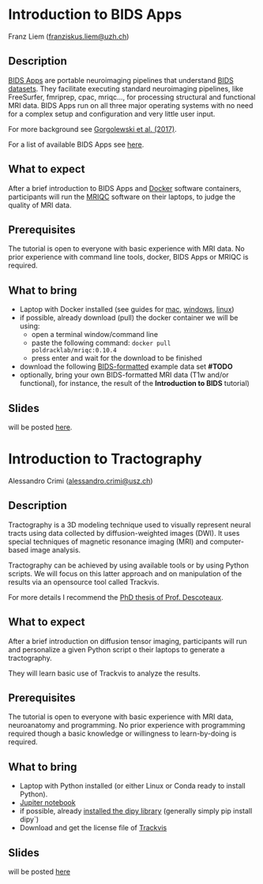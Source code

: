 
# Introduction to BIDS Apps
Franz Liem (franziskus.liem@uzh.ch)

## Description
[BIDS Apps](http://bids-apps.neuroimaging.io) are portable neuroimaging
pipelines that understand [BIDS datasets](http://bids.neuroimaging.io).
They facilitate executing standard neuroimaging pipelines,
like FreeSurfer, fmriprep, cpac, mriqc..., for processing structural and
functional MRI data.
BIDS Apps run on all three major operating systems with no need for a
complex setup and configuration and very little user input.


For more background see [Gorgolewski et al. (2017)](http://journals.plos.org/ploscompbiol/article?id=10.1371/journal.pcbi.1005209).

For a list of available BIDS Apps see
[here](http://bids-apps.neuroimaging.io/apps/).


## What to expect
After a brief introduction to BIDS Apps and [Docker](http://docker.com)
software containers, participants will run the
[MRIQC](http://mriqc.readthedocs.io/en/latest/)
software on their laptops, to judge the quality of MRI data.

## Prerequisites
The tutorial is open to everyone with basic experience with MRI data.
No prior experience with command line tools, docker, BIDS Apps or
MRIQC is required.

## What to bring
* Laptop with Docker installed
(see guides for
[mac](https://docs.docker.com/docker-for-mac/install/),
[windows](https://docs.docker.com/docker-for-windows/install/),
[linux](https://docs.docker.com/install/linux/docker-ce/ubuntu/))
* if possible, already download (pull) the docker container we will be
using:
    * open a terminal window/command line
    * paste the following command: `docker pull poldracklab/mriqc:0.10.4`
    * press enter and wait for the download to be finished
* download the following [BIDS-formatted](http://bids.neuroimaging.io)
example data set **#TODO**
*  optionally, bring your own BIDS-formatted MRI data
(T1w and/or functional), for instance, the result of the
**Introduction to BIDS** tutorial)

## Slides
will be posted [here](https://github.com/fliem/bids_apps_intro).





# Introduction to Tractography
Alessandro Crimi (alessandro.crimi@usz.ch)

## Description
Tractography is a 3D modeling technique used to visually represent neural
tracts using data collected by diffusion-weighted images (DWI).
It uses special techniques of magnetic resonance imaging (MRI) and
computer-based image analysis.

Tractography can be achieved by using available tools or by using
Python scripts. We will focus on this latter approach and on
manipulation
of the results via an opensource tool called Trackvis.

For more details I recommend the
[PhD thesis of Prof. Descoteaux](https://tel.archives-ouvertes.fr/tel-00457458/document).

## What to expect
After a brief introduction on diffusion tensor imaging, participants
will run and personalize a given Python script o their laptops to
generate a tractography.

They will learn basic use of Trackvis to analyze the results.

## Prerequisites
The tutorial is open to everyone with basic experience with MRI data,
neuroanatomy and programming. No prior experience with programming
required though a basic knowledge or willingness to learn-by-doing is
required.

## What to bring

* Laptop with Python installed (or either Linux or Conda
ready to install Python).
* [Jupiter notebook](http://jupyter.org/install)
* if possible, already
[installed the dipy library](http://nipy.org/dipy/installation.html)
(generally simply pip install dipy`)
* Download and get the license file of [Trackvis](http://trackvis.org/)

## Slides
will be posted
[here](https://github.com/alecrimi/DTItutorial/blob/master/Tutorial.pdf)

